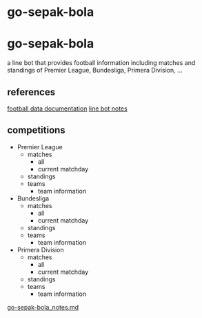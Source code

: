 go-sepak-bola
==============

# go-sepak-bola

a line bot that provides football information including matches and standings
of Premier League, Bundesliga, Primera Division, ...

## references

[football data documentation](https://www.football-data.org/documentation/quickstart)
[line bot notes](https://github.com/jacobshihtw/notes/blob/master/lbot/lbot_notes.md)

## competitions

- Premier League
    - matches
        - all
        - current matchday
    - standings
    - teams
        - team information
- Bundesliga
    - matches
        - all
        - current matchday
    - standings
    - teams
        - team information
- Primera Division
    - matches
        - all
        - current matchday
    - standings
    - teams
        - team information

[go-sepak-bola_notes.md](notes/go-sepak-bola_notes.md)
